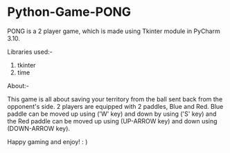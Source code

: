 # Python-Game-PONG

PONG is a 2 player game, which is made using Tkinter module in PyCharm 3.10.

Libraries used:-

1. tkinter
2. time

About:-

This game is all about saving your territory from the ball sent back from the opponent's side. 2 players are equipped with 2 paddles, Blue and Red.  Blue paddle can be moved up using ('W' key) and down by using ('S' key) and the Red paddle can be moved up using (UP-ARROW key) and down using (DOWN-ARROW key).

Happy gaming and enjoy! : )
